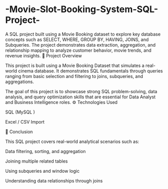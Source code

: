 # -Movie-Slot-Booking-System-SQL-Project-
A SQL project built using a Movie Booking dataset to explore key database concepts such as SELECT, WHERE, GROUP BY, HAVING, JOINS, and Subqueries. The project demonstrates data extraction, aggregation, and relationship mapping to analyze customer behavior, movie trends, and revenue insights.
🧩 Project Overview

This project is built using a Movie Booking Dataset that simulates a real-world cinema database.
It demonstrates SQL fundamentals through queries ranging from basic selection and filtering to joins, subqueries, and aggregations.

The goal of this project is to showcase strong SQL problem-solving, data analysis, and query optimization skills that are essential for Data Analyst and Business Intelligence roles.
⚙️ Technologies Used

SQL (MySQL )

Excel / CSV Import

🏁 Conclusion

This SQL project covers real-world analytical scenarios such as:

Data filtering, sorting, and aggregation

Joining multiple related tables

Using subqueries and window logic

Understanding data relationships through joins
